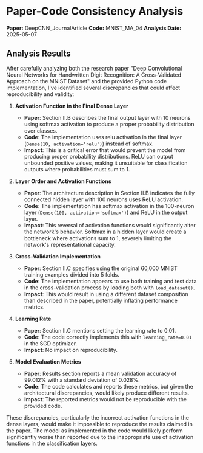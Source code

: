 # Paper-Code Consistency Analysis

**Paper:** DeepCNN_JournalArticle
**Code:** MNIST_MA_04
**Analysis Date:** 2025-05-07

## Analysis Results

After carefully analyzing both the research paper "Deep Convolutional Neural Networks for Handwritten Digit Recognition: A Cross-Validated Approach on the MNIST Dataset" and the provided Python code implementation, I've identified several discrepancies that could affect reproducibility and validity:

1. **Activation Function in the Final Dense Layer**
   - **Paper**: Section II.B describes the final output layer with 10 neurons using softmax activation to produce a proper probability distribution over classes.
   - **Code**: The implementation uses relu activation in the final layer (`Dense(10, activation='relu')`) instead of softmax.
   - **Impact**: This is a critical error that would prevent the model from producing proper probability distributions. ReLU can output unbounded positive values, making it unsuitable for classification outputs where probabilities must sum to 1.

2. **Layer Order and Activation Functions**
   - **Paper**: The architecture description in Section II.B indicates the fully connected hidden layer with 100 neurons uses ReLU activation.
   - **Code**: The implementation has softmax activation in the 100-neuron layer (`Dense(100, activation='softmax')`) and ReLU in the output layer.
   - **Impact**: This reversal of activation functions would significantly alter the network's behavior. Softmax in a hidden layer would create a bottleneck where activations sum to 1, severely limiting the network's representational capacity.

3. **Cross-Validation Implementation**
   - **Paper**: Section II.C specifies using the original 60,000 MNIST training examples divided into 5 folds.
   - **Code**: The implementation appears to use both training and test data in the cross-validation process by loading both with `load_dataset()`.
   - **Impact**: This would result in using a different dataset composition than described in the paper, potentially inflating performance metrics.

4. **Learning Rate**
   - **Paper**: Section II.C mentions setting the learning rate to 0.01.
   - **Code**: The code correctly implements this with `learning_rate=0.01` in the SGD optimizer.
   - **Impact**: No impact on reproducibility.

5. **Model Evaluation Metrics**
   - **Paper**: Results section reports a mean validation accuracy of 99.012% with a standard deviation of 0.028%.
   - **Code**: The code calculates and reports these metrics, but given the architectural discrepancies, would likely produce different results.
   - **Impact**: The reported metrics would not be reproducible with the provided code.

These discrepancies, particularly the incorrect activation functions in the dense layers, would make it impossible to reproduce the results claimed in the paper. The model as implemented in the code would likely perform significantly worse than reported due to the inappropriate use of activation functions in the classification layers.